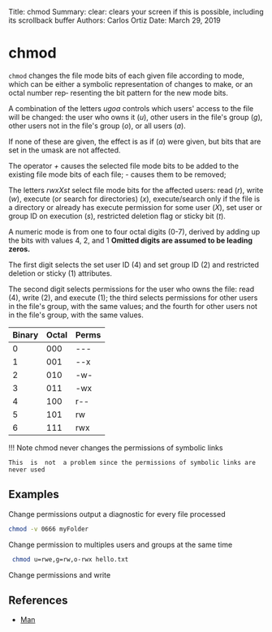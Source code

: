 Title:   chmod
Summary: clear: clears your screen if this is possible, including its scrollback buffer
Authors: Carlos Ortiz
Date:    March 29, 2019

# chmod

`chmod` changes the file mode bits of each given file
according to mode, which can be either a symbolic representation of changes to make, or an octal number rep‐
resenting the bit pattern for the new mode bits.

 A  combination  of  the  letters _ugoa_ controls which users' access to the file will be changed: the user who
owns it (_u_), other users in the file's group (_g_), other users not in the file's group (_o_), or all users (_a_).

If  none  of these are given, the effect is as if (_a_) were given, but bits that are set in the umask are not
affected.

The operator _+_ causes the selected file mode bits to be added to the existing file mode bits of each file; _-_ causes  them  to  be removed;


The letters _rwxXst_ select file mode bits for the affected users: read (_r_), write (_w_), execute (or search for
directories)  (_x_), execute/search only if the file is a directory or already has execute permission for some
user (_X_), set user or group ID on execution (_s_), restricted deletion flag or sticky bit (_t_).


A  numeric mode is from one to four octal digits (0-7), derived by adding up the bits with values 4, 2, and 1
**Omitted digits are assumed to be leading zeros.**

The first digit selects the set user  ID  (4)  and  set
group ID (2) and restricted deletion or sticky (1) attributes.


The second digit selects permissions for the
user who owns the file: read (4), write (2), and execute (1); the third selects permissions for other  users
in  the file's group, with the same values; and the fourth for other users not in the file's group, with the
same values.

| Binary | Octal | Perms |
|--------|-------|-------|
| 0      | 000   | ---   |
| 1      | 001   | --x   |
| 2      | 010   | -w-   |
| 3      | 011   | -wx   |
| 4      | 100   | r--   |
| 5      | 101   | rw    |
| 6      | 111   | rwx   |

!!! Note 
	chmod never changes the permissions of symbolic links

	This  is  not  a problem since the permissions of symbolic links are never used

## Examples

Change permissions output a diagnostic for every file processed

``` bash
chmod -v 0666 myFolder
```

Change permission to multiples users and groups at the same time
```bash
 chmod u=rwe,g=rw,o-rwx hello.txt
```

Change permissions and write 

## References

* [Man](http://man7.org/linux/man-pages/man1/chmod.1.html)

